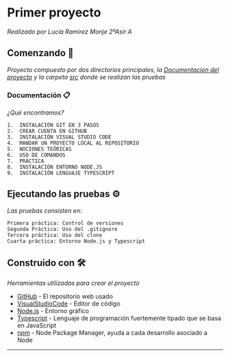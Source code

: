 # Primer proyecto

_Realizado por Lucía Ramírez Monje 2ºAsir A_

## Comenzando 🚀

_Proyecto compuesto por dos directorios principales, la [Documentacion del proyecto](https://github.com/ramirezmonjelucia2/Proyecto01/tree/main/doc) y la carpeta [src](https://github.com/ramirezmonjelucia2/Proyecto01/tree/main/src) donde se realizan las pruebas_


### Documentación 📋

_¿Qué encontramos?_

```
1.	INSTALACIÓN GIT EN 3 PASOS
2.	CREAR CUENTA EN GITHUB
3.	INSTALACIÓN VISUAL STUDIO CODE 
4.	MANDAR UN PROYECTO LOCAL AL REPOSITORIO
5.	NOCIONES TEÓRICAS
6.	USO DE COMANDOS
7.	PRÁCTICA
8.	INSTALACIÓN ENTORNO NODE.JS  
9.	INSTALACIÓN LENGUAJE TYPESCRIPT  

```

## Ejecutando las pruebas ⚙️

_Las pruebas consisten en:_
```
Primera práctica: Control de versiones
Segunda Práctica: Uso del .gitignore
Tercera práctica: Uso del clone
Cuarta práctica: Entorno Node.js y Typescript
```


## Construido con 🛠️

_Herramientas utilizadas para crear el proyecto_

* [GitHub](https://github.com/) - El repositorio web usado
* [VisualStudioCode](https://code.visualstudio.com/) - Editor de código
* [Node.js](https://nodejs.org/es/) - Entorno gráfico
* [Typescript](https://www.typescriptlang.org/) - Lenguaje de programación fuertemente tipado que se basa en JavaScript
* [npm](https://www.npmjs.com/) -  Node Package Manager, ayuda a cada desarrollo asociado a Node



---

